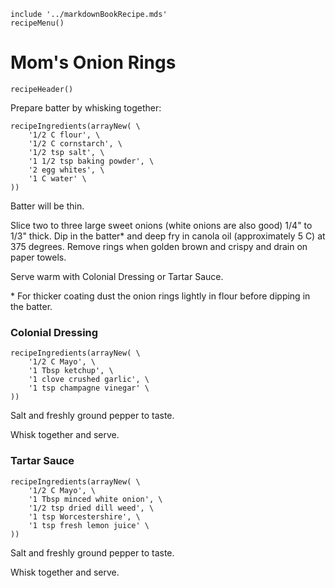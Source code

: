 ~~~ markdown-script
include '../markdownBookRecipe.mds'
recipeMenu()
~~~

# Mom's Onion Rings

~~~ markdown-script
recipeHeader()
~~~

Prepare batter by whisking together:

~~~ markdown-script
recipeIngredients(arrayNew( \
    '1/2 C flour', \
    '1/2 C cornstarch', \
    '1/2 tsp salt', \
    '1 1/2 tsp baking powder', \
    '2 egg whites', \
    '1 C water' \
))
~~~

Batter will be thin.

Slice two to three large sweet onions (white onions are also good) 1/4" to 1/3" thick. Dip in the
batter* and deep fry in canola oil (approximately 5 C) at 375 degrees. Remove rings when golden
brown and crispy and drain on paper towels.

Serve warm with Colonial Dressing or Tartar Sauce.

\* For thicker coating dust the onion rings lightly in flour before dipping in the batter.


### Colonial Dressing

~~~ markdown-script
recipeIngredients(arrayNew( \
    '1/2 C Mayo', \
    '1 Tbsp ketchup', \
    '1 clove crushed garlic', \
    '1 tsp champagne vinegar' \
))
~~~

Salt and freshly ground pepper to taste.

Whisk together and serve.


### Tartar Sauce

~~~ markdown-script
recipeIngredients(arrayNew( \
    '1/2 C Mayo', \
    '1 Tbsp minced white onion', \
    '1/2 tsp dried dill weed', \
    '1 tsp Worcestershire', \
    '1 tsp fresh lemon juice' \
))
~~~

Salt and freshly ground pepper to taste.

Whisk together and serve.
